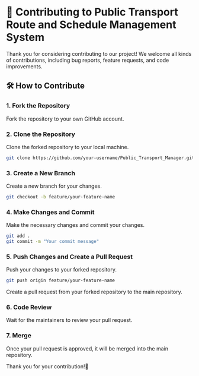 # 🌟 Contributing to Public Transport Route and Schedule Management System

Thank you for considering contributing to our project! We welcome all kinds of contributions, including bug reports, feature requests, and code improvements.

## 🛠 How to Contribute

### 1. Fork the Repository
Fork the repository to your own GitHub account.

### 2. Clone the Repository
Clone the forked repository to your local machine.
```bash
git clone https://github.com/your-username/Public_Transport_Manager.git
```

### 3. Create a New Branch
Create a new branch for your changes.
```bash
git checkout -b feature/your-feature-name
```

### 4. Make Changes and Commit
Make the necessary changes and commit your changes.
```bash
git add .
git commit -m "Your commit message"
```

### 5. Push Changes and Create a Pull Request
Push your changes to your forked repository.
```bash
git push origin feature/your-feature-name
```
Create a pull request from your forked repository to the main repository.

### 6. Code Review
Wait for the maintainers to review your pull request.

### 7. Merge
Once your pull request is approved, it will be merged into the main repository.

Thank you for your contribution!🙏


